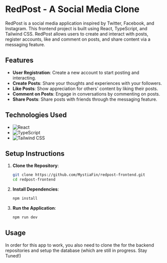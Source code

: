 # RedPost - A Social Media Clone

RedPost is a social media application inspired by Twitter, Facebook, and Instagram. This frontend project is built using React, TypeScript, and Tailwind CSS. RedPost allows users to create and interact with posts, register accounts, like and comment on posts, and share content via a messaging feature.

## Features

- **User Registration**: Create a new account to start posting and interacting.
- **Create Posts**: Share your thoughts and experiences with your followers.
- **Like Posts**: Show appreciation for others' content by liking their posts.
- **Comment on Posts**: Engage in conversations by commenting on posts.
- **Share Posts**: Share posts with friends through the messaging feature.

## Technologies Used

- ![React](https://img.shields.io/badge/React-20232A?style=for-the-badge&logo=react&logoColor=61DAFB)
- ![TypeScript](https://img.shields.io/badge/TypeScript-007ACC?style=for-the-badge&logo=typescript&logoColor=white)
- ![Tailwind CSS](https://img.shields.io/badge/Tailwind_CSS-38B2AC?style=for-the-badge&logo=tailwind-css&logoColor=white)

## Setup Instructions

1. **Clone the Repository**:
    ```bash
    git clone https://github.com/MystiaFin/redpost-frontend.git
    cd redpost-frontend
    ```

2. **Install Dependencies**:
    ```bash
    npm install
    ```

3. **Run the Application**:
    ```bash
    npm run dev
    ```

## Usage

In order for this app to work, you also need to clone the for the backend repositories and setup the database (which are still in progress. Stay Tuned!)
